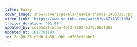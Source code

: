 ```yaml
---
title: Foxxy
cover_image: show-covers/pexels-jeswin-thomas-1405739.jpg
video_link: 'https://www.youtube.com/watch?v=6ZYAQSlIhM4'
trailer_duration: '01:05'
updated_by: cc2b5d8f-acaa-4ef2-8192-637bc0bdfd02
updated_at: 1617701193
id: 2ce08c55-e9db-4b58-a9bb-ed708e3ebbe7
---
```

